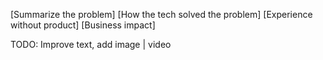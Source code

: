 [Summarize the problem]
[How the tech solved the problem]
[Experience without product]
[Business impact]

<div style="background='yellow'">TODO: Improve text, add image | video</div>